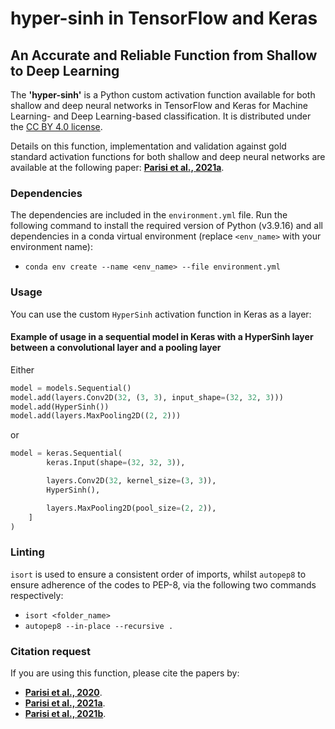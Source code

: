 # hyper-sinh in TensorFlow and Keras
## An Accurate and Reliable Function from Shallow to Deep Learning

The **'hyper-sinh'** is a Python custom activation function available for both shallow and deep neural networks in TensorFlow and Keras for Machine Learning- and Deep Learning-based classification. It is distributed under the [CC BY 4.0 license](http://creativecommons.org/licenses/by/4.0/).

Details on this function, implementation and validation against gold standard activation functions for both shallow and deep neural networks are available at the following paper: **[Parisi et al., 2021a](https://www.sciencedirect.com/science/article/pii/S2666827021000566)**. 


### Dependencies

The dependencies are included in the `environment.yml` file. 
Run the following command to install the required version of Python (v3.9.16) and all dependencies in a conda virtual 
environment (replace `<env_name>` with your environment name):

- `conda env create --name <env_name> --file environment.yml`

### Usage

You can use the custom `HyperSinh` activation function in Keras as a layer:

#### Example of usage in a sequential model in Keras with a HyperSinh layer between a convolutional layer and a pooling layer

Either

```python
model = models.Sequential()
model.add(layers.Conv2D(32, (3, 3), input_shape=(32, 32, 3)))
model.add(HyperSinh()) 
model.add(layers.MaxPooling2D((2, 2)))
```

or

```python
model = keras.Sequential(
        keras.Input(shape=(32, 32, 3)),

        layers.Conv2D(32, kernel_size=(3, 3)),
        HyperSinh(),

        layers.MaxPooling2D(pool_size=(2, 2)),
    ]
)
```

### Linting
`isort` is used to ensure a consistent order of imports, whilst `autopep8` to ensure adherence of the codes to PEP-8, 
via the following two commands respectively:

- `isort <folder_name>`
- `autopep8 --in-place --recursive .`

### Citation request

If you are using this function, please cite the papers by:
* **[Parisi et al., 2020](https://arxiv.org/abs/2011.07661)**.
* **[Parisi et al., 2021a](https://www.sciencedirect.com/science/article/pii/S2666827021000566)**.
* **[Parisi et al., 2021b](https://www.wseas.org/multimedia/journals/computerresearch/2021/a025118-001(2021).pdf)**.
